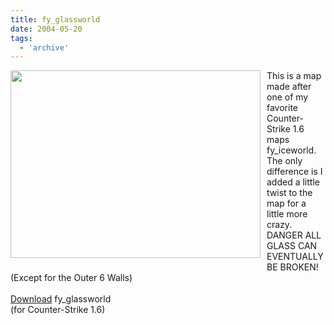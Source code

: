 ```yaml
---
title: fy_glassworld
date: 2004-05-20
tags:
  - 'archive'
---
```


<a onblur="try {parent.deselectBloggerImageGracefully();} catch(e) {}" href="http://2.bp.blogspot.com/_zdYMSK7YuAA/Sar0B6vOHoI/AAAAAAAAFJg/lZsKtgdsWN0/s1600-h/fy_glassworld5.JPG"><img style="float:left; margin:0 10px 10px 0;cursor:pointer; cursor:hand;width: 400px; height: 300px;" src="http://2.bp.blogspot.com/_zdYMSK7YuAA/Sar0B6vOHoI/AAAAAAAAFJg/lZsKtgdsWN0/s400/fy_glassworld5.JPG" border="0" alt="" id="BLOGGER_PHOTO_ID_5308323424593911426" /></a>This is a map made after one of my favorite Counter-Strike 1.6 maps fy_iceworld. The only difference is I added a little twist to the map for a little more crazy. DANGER ALL GLASS CAN EVENTUALLY BE BROKEN! (Except for the Outer 6 Walls)<br /><br /><a href="http://www.mattcarrier.net/files/fy_glassworld.zip">Download</a> fy_glassworld <br />(for Counter-Strike 1.6)
